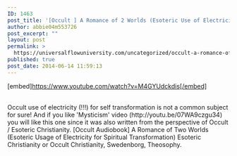 ```yaml
---
ID: 1463
post_title: '[Occult ] A Romance of 2 Worlds (Esoteric Use of Electricity for Spiritual Transformation)'
author: abbie04m553726
post_excerpt: ""
layout: post
permalink: >
  https://universalflowuniversity.com/uncategorized/occult-a-romance-of-2-worlds-esoteric-use-of-electricity-for-spiritual-transformation/
published: true
post_date: 2014-06-14 11:59:13
---
```

[embed]https://www.youtube.com/watch?v=M4GYUdckdis[/embed]</br></br>
<p>Occult use of electricity (!!!) for self transformation is not a common subject for sure! And if you like 'Mysticism' video (http://youtu.be/07WA9czgu34) you will like this one since it was also written from the perspective of Occult / Esoteric Christianity. 
[Occult Audiobook] A Romance of Two Worlds (Esoteric Usage of Electricity for Spiritual Transformation)
Esoteric Christianity or Occult Christianity, Swedenborg, Theosophy.</p>